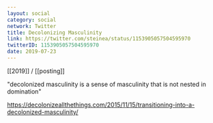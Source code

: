 ```yaml
---
layout: social
category: social
network: Twitter
title: Decolonizing Masculinity
link: https://twitter.com/steinea/status/1153905057504595970
twitterID: 1153905057504595970
date: 2019-07-23
---
```


[[2019]] / [[posting]]

"decolonized masculinity is a sense of masculinity that is not nested in domination"

<https://decolonizeallthethings.com/2015/11/15/transitioning-into-a-decolonized-masculinity/>
